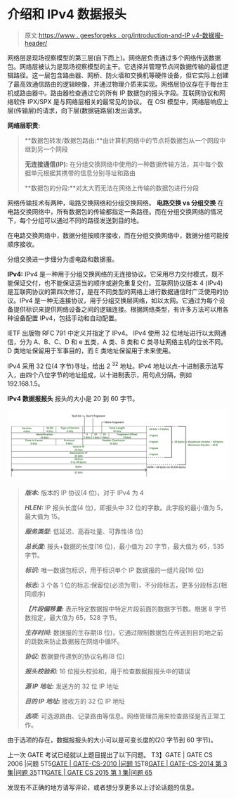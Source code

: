 # 介绍和 IPv4 数据报头

> 原文:[https://www . geesforgeks . org/introduction-and-IP v4-数据报-header/](https://www.geeksforgeeks.org/introduction-and-ipv4-datagram-header/)

网络层是现场视察模型的第三层(自下而上)。网络层负责通过多个网络传送数据包。网络层被认为是现场视察模型的主干。它选择并管理节点间数据传输的最佳逻辑路径。这一层包含路由器、网桥、防火墙和交换机等硬件设备，但它实际上创建了最高效通信路由的逻辑映像，并通过物理介质来实现。网络层协议存在于每台主机或路由器中。路由器检查通过它的所有 IP 数据包的报头字段。互联网协议和网络软件 IPX/SPX 是与网络层相关的最常见的协议。
在 OSI 模型中，网络层响应上层(传输层)的请求，向下层(数据链路层)发出请求。

**网络层职责:**

> **数据包转发/数据包路由:**由计算机网络中的节点将数据包从一个网段中继到另一个网段
> 
> **无连接通信(IP):** 在分组交换网络中使用的一种数据传输方法，其中每个数据单元根据其携带的信息分别寻址和路由
> 
> **数据包的分段:**对太大而无法在网络上传输的数据包进行分段

网络传输技术有两种，电路交换网络和分组交换网络。
**电路交换 vs 分组交换**
在电路交换网络中，所有数据包的传输都指定一条路径。而在分组交换网络的情况下，每个分组可以通过不同的路径发送到目的地。

在电路交换网络中，数据分组按顺序接收，而在分组交换网络中，数据分组可能按顺序接收。

分组交换进一步细分为虚电路和数据报。

**IPv4:**
IPv4 是一种用于分组交换网络的无连接协议。它采用尽力交付模式，既不能保证交付，也不能保证适当的顺序或避免重复交付。互联网协议版本 4 (IPv4)是互联网协议的第四次修订，是在不同类型的网络上进行数据通信时广泛使用的协议。IPv4 是一种无连接协议，用于分组交换层网络，如以太网。它通过为每个设备提供标识来提供网络设备之间的逻辑连接。根据网络类型，有许多方法可以用各种设备配置 IPv4，包括手动和自动配置。

IETF 出版物 RFC 791 中定义并指定了 IPv4。
IPv4 使用 32 位地址进行以太网通信，分为 A、B、C、D 和 e 五类，A 类、B 类和 C 类寻址网络主机的位长不同。D 类地址保留用于军事目的，而 E 类地址保留用于未来使用。

IPv4 采用 32 位(4 字节)寻址，给出 2 <sup>32</sup> 地址。IPv4 地址以点-十进制表示法写入，由四个八位字节的地址组成，以十进制表示，用句点分隔，例如 192.168.1.5。

**IPv4 数据报报头**
报头的大小是 20 到 60 字节。

![ip-address-v4-header](img/8275674b0e8bfb06e5f4c8a1185c02bd.png)

> ***版本:*** 版本的 IP 协议(4 位)，对于 IPv4 为 4
> 
> ***HLEN:*** IP 报头长度(4 位)，即报头中 32 位的字数。此字段的最小值为 5，最大值为 15。
> 
> ***服务类型:*** 低延迟、高吞吐量、可靠性(8 位)
> 
> ***总长度:*** 报头+数据的长度(16 位)，最小值为 20 字节，最大值为 65，535 字节。
> 
> ***标识:*** 唯一数据包标识，用于标识单个 IP 数据报的一组片段(16 位)
> 
> ***标志:*** 3 个各 1 位的标志:保留位(必须为零)，不分段标志，更多分段标志(相同顺序)
> 
> ***【片段偏移量:*** 表示特定数据报中特定片段前面的数据字节数。根据 8 字节数指定，最大值为 65，528 字节。
> 
> ***生存时间:*** 数据报的生存期(8 位)，它通过限制数据包在传送到目的地之前的跳数来防止数据报在网络中循环。
> 
> ***协议:*** 数据要传递到的协议名称(8 位)
> 
> ***报头校验和:*** 16 位报头校验和，用于检查数据报报头中的错误
> 
> ***源 IP 地址:*** 发送方的 32 位 IP 地址
> 
> ***目的 IP 地址:*** 接收方的 32 位 IP 地址
> 
> ***选项:*** 可选源路由、记录路由等信息。网络管理员用来检查路径是否正常工作。

由于选项的存在，数据报报头的大小可以是可变长度的(20 字节到 60 字节)。

上一次 GATE 考试已经就以上题目提出了以下问题。
T3】GATE | GATE CS 2006 |问题 5T5[GATE | GATE-CS-2010 |问题 15](https://www.geeksforgeeks.org/gate-gate-cs-2010-question-15/)T8[GATE | GATE-CS-2014 第 3 集|问题 35](https://www.geeksforgeeks.org/gate-gate-cs-2014-set-3-question-35/)T11[GATE | GATE CS 2015 第 1 集|问题 65](https://www.geeksforgeeks.org/gate-gate-cs-2015-set-1-question-32/)

发现有不正确的地方请写评论，或者想分享更多以上讨论话题的信息。